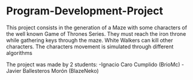 # Program-Development-Project

This project consists in the generation of a Maze with some characters of the well known Game of Thrones Series.
They must reach the iron throne while gathering keys through the maze. 
White Walkers can kill other characters. 
The characters movement is simulated through different algorithms


The project was made by 2 students:
  -Ignacio Caro Cumplido (BrioMc)
  -Javier Ballesteros Morón (BlazeNeko)
